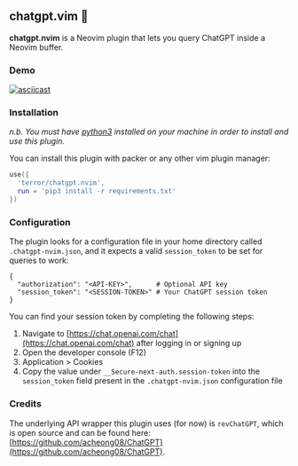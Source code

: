 ## chatgpt.vim 🤖

**chatgpt.nvim** is a Neovim plugin that lets you query ChatGPT inside a Neovim
buffer.

### Demo

[![asciicast](https://asciinema.org/a/kDqlcFdEH0W3aifrXn06mpoMh.svg)](https://asciinema.org/a/kDqlcFdEH0W3aifrXn06mpoMh)

### Installation

*n.b. You must have [python3](https://www.python.org/downloads/) installed on your machine in order to
install and use this plugin.*

You can install this plugin with packer or any other vim plugin manager:

```lua
use({
  'terror/chatgpt.nvim',
  run = 'pip3 install -r requirements.txt'
})
```

### Configuration

The plugin looks for a configuration file in your home directory called
`.chatgpt-nvim.json`, and it expects a valid `session_token` to be set for
queries to work:

```
{
  "authorization": "<API-KEY>",      # Optional API key
  "session_token": "<SESSION-TOKEN>" # Your ChatGPT session token
}
```

You can find your session token by completing the following steps:
1. Navigate to [https://chat.openai.com/chat](https://chat.openai.com/chat)
   after logging in or signing up
2. Open the developer console (F12)
3. Application > Cookies
4. Copy the value under `__Secure-next-auth.session-token` into the `session_token`
   field present in the `.chatgpt-nvim.json` configuration file

### Credits

The underlying API wrapper this plugin uses (for now) is `revChatGPT`, which is
open source and can be found here:
[https://github.com/acheong08/ChatGPT](https://github.com/acheong08/ChatGPT).
